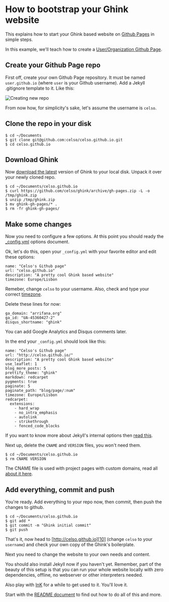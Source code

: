 How to bootstrap your Ghink website
===================================

This explains how to start your Ghink based website on [Github Pages][1] in simple steps.

In this example, we'll teach how to create a [User/Organization Github Page][3].


Create your Github Page repo
----------------------------

First off, create your own Github Page repository. It must be named `user.github.io` (where `user` is your Github username). Add a Jekyll .gitignore template to it. Like this:

![Creating new repo](https://raw.github.com/celso/ghink/gh-pages/assets/images/github_repo_create.png "Creating new repo")

From now how, for simplicity's sake, let's assume the username is `celso`.

Clone the repo in your disk
---------------------------

```
$ cd ~/Documents
$ git clone git@github.com:celso/celso.github.io.git
$ cd celso.github.io
```

Download Ghink
--------------

Now [download the latest][2] version of Ghink to your local disk. Unpack it over your newly cloned repo.

```
$ cd ~/Documents/celso.github.io
$ curl https://github.com/celso/ghink/archive/gh-pages.zip -L -o /tmp/ghink.zip
$ unzip /tmp/ghink.zip
$ mv ghink-gh-pages/* .
$ rm -fr ghink-gh-pages/
```

Make some changes
-----------------

Now you need to configure a few options. At this point you should ready the [_config.yml][4] options document.

Ok, let's do this, open your `_config.yml` with your favorite editor and edit these options:

```
name: "Celso's Github page"
url: "celso.github.io"
description: "A pretty cool Ghink based website"
timezone: Europe/Lisbon
```

Remeber, change `celso` to your username. Also, check and type your correct [timezone][6].

Delete these lines for now:

```
ga_domain: "arrifana.org"
ga_id: "UA-45360427-2"
disqus_shortname: "ghink"
```

You can add Google Analytics and Disqus comments later.

In the end your `_config.yml` should look like this:

```
name: "Celso's Github page"
url: "http://celso.github.io/"
description: "A pretty cool Ghink based website"
use_leaflet: 1
blog_more_posts: 5
prettify_theme: "ghink"
markdown: redcarpet
pygments: true
paginate: 5
paginate_path: "blog/page/:num"
timezone: Europe/Lisbon
redcarpet:
  extensions:
    - hard_wrap
    - no_intra_emphasis
    - autolink
    - strikethrough
    - fenced_code_blocks
```

If you want to know more about Jekyll's internal options then [read this][5].

Next up, delete the `CNAME` and `VERSION` files, you won't need them.

```
$ cd ~/Documents/celso.github.io
$ rm CNAME VERSION
```

The CNAME file is used with project pages with custom domains, read all [about it here][7].

Add everything, commit and push
-------------------------------

You're ready. Add everything to your repo now, then commit, then push the changes to github.

```
$ cd ~/Documents/celso.github.io
$ git add *
$ git commit -m "Ghink initial commit"
$ git push
```

That's it, now head to [http://celso.github.io][10] (change `celso` to your `username`) and check your own copy of the Ghink's boilerplate.

Next you need to change the website to your own needs and content.

You should also install Jekyll now if you haven't yet. Remember, part of the beauty of this setup is that you can run your whole website locally with zero dependencies, offline, no webserver or other interpreters needed.

Also play with [InK][9] for a while to get used to it. You'll love it.

Start with the [README document][8] to find out how to do all of this and more.

 [1]:   http://pages.github.com/
 [2]:   https://github.com/celso/ghink/archive/gh-pages.zip
 [3]:   https://help.github.com/articles/user-organization-and-project-pages
 [4]:   https://github.com/celso/ghink/blob/gh-pages/CONFIG.md
 [5]:   http://jekyllrb.com/docs/configuration/
 [6]:   http://en.wikipedia.org/wiki/List_of_tz_database_time_zones
 [7]:   https://help.github.com/articles/setting-up-a-custom-domain-with-pages
 [8]:   https://github.com/celso/ghink/blob/gh-pages/README.md
 [9]:   http://ink.sapo.pt/
 [10]:  http://celso.github.io/
